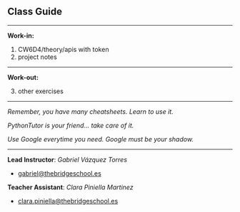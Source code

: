 ## **Class Guide**

---------

**Work-in:**

1. CW6D4/theory/apis with token
2. project notes

---------

**Work-out:**

3. other exercises

---------

*Remember, you have many cheatsheets. Learn to use it.*

*PythonTutor is your friend... take care of it.*

*Use Google everytime you need. Google must be your shadow.*

---------

**Lead Instructor**: *Gabriel Vázquez Torres*

- gabriel@thebridgeschool.es

**Teacher Assistant**: *Clara Piniella Martinez*

- clara.piniella@thebridgeschool.es